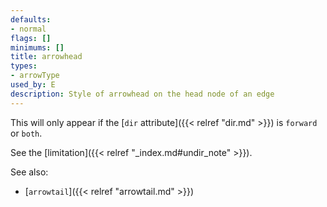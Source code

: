 ```yaml
---
defaults:
- normal
flags: []
minimums: []
title: arrowhead
types:
- arrowType
used_by: E
description: Style of arrowhead on the head node of an edge
---
```

This will only appear if the [`dir` attribute]({{< relref "dir.md" >}})
is `forward` or `both`.

See the [limitation]({{< relref "_index.md#undir_note" >}}).

See also:

- [`arrowtail`]({{< relref "arrowtail.md" >}})
